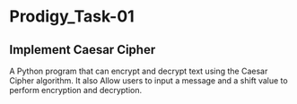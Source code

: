 # Prodigy_Task-01
## Implement Caesar Cipher

A Python program that can encrypt and decrypt text using the Caesar Cipher algorithm. It also Allow users to input a message and a shift value to perform encryption and decryption.
